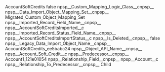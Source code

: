 <?xml version="1.0" encoding="UTF-8"?>
<CustomMetadata xmlns="http://soap.sforce.com/2006/04/metadata" xmlns:xsi="http://www.w3.org/2001/XMLSchema-instance" xmlns:xsd="http://www.w3.org/2001/XMLSchema">
    <label>AccountSoftCredits</label>
    <protected>false</protected>
    <values>
        <field>npsp__Custom_Mapping_Logic_Class__c</field>npsp__
        <value xsi:nil="true"/>
    </values>
    <values>
        <field>npsp__Data_Import_Object_Mapping_Set__c</field>npsp__
        <value xsi:type="xsd:string">Migrated_Custom_Object_Mapping_Set</value>
    </values>
    <values>
        <field>npsp__Imported_Record_Field_Name__c</field>npsp__
        <value xsi:type="xsd:string">npsp__AccountSoftCreditsImported__c</value>
    </values>
    <values>
        <field>npsp__Imported_Record_Status_Field_Name__c</field>npsp__
        <value xsi:type="xsd:string">npsp__AccountSoftCreditsImportStatus__c</value>
    </values>
    <values>
        <field>npsp__Is_Deleted__c</field>npsp__
        <value xsi:type="xsd:boolean">false</value>
    </values>
    <values>
        <field>npsp__Legacy_Data_Import_Object_Name__c</field>npsp__
        <value xsi:type="xsd:string">AccountSoftCredits_ee5babc24</value>
    </values>
    <values>
        <field>npsp__Object_API_Name__c</field>npsp__
        <value xsi:type="xsd:string">npsp__Account_Soft_Credit__c</value>
    </values>
    <values>
        <field>npsp__Predecessor__c</field>npsp__
        <value xsi:type="xsd:string">Account1_121e01054</value>
    </values>
    <values>
        <field>npsp__Relationship_Field__c</field>npsp__
        <value xsi:type="xsd:string">npsp__Account__c</value>
    </values>
    <values>
        <field>npsp__Relationship_To_Predecessor__c</field>npsp__
        <value xsi:type="xsd:string">Child</value>
    </values>
</CustomMetadata>
